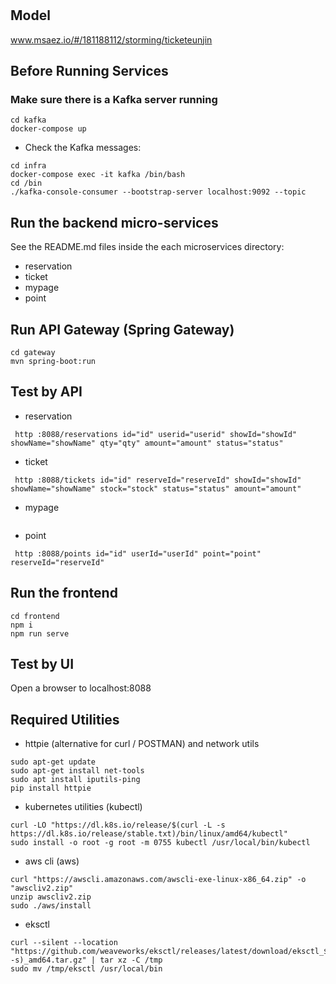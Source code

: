 # 

## Model
www.msaez.io/#/181188112/storming/ticketeunjin

## Before Running Services
### Make sure there is a Kafka server running
```
cd kafka
docker-compose up
```
- Check the Kafka messages:
```
cd infra
docker-compose exec -it kafka /bin/bash
cd /bin
./kafka-console-consumer --bootstrap-server localhost:9092 --topic
```

## Run the backend micro-services
See the README.md files inside the each microservices directory:

- reservation
- ticket
- mypage
- point


## Run API Gateway (Spring Gateway)
```
cd gateway
mvn spring-boot:run
```

## Test by API
- reservation
```
 http :8088/reservations id="id" userid="userid" showId="showId" showName="showName" qty="qty" amount="amount" status="status" 
```
- ticket
```
 http :8088/tickets id="id" reserveId="reserveId" showId="showId" showName="showName" stock="stock" status="status" amount="amount" 
```
- mypage
```
```
- point
```
 http :8088/points id="id" userId="userId" point="point" reserveId="reserveId" 
```


## Run the frontend
```
cd frontend
npm i
npm run serve
```

## Test by UI
Open a browser to localhost:8088

## Required Utilities

- httpie (alternative for curl / POSTMAN) and network utils
```
sudo apt-get update
sudo apt-get install net-tools
sudo apt install iputils-ping
pip install httpie
```

- kubernetes utilities (kubectl)
```
curl -LO "https://dl.k8s.io/release/$(curl -L -s https://dl.k8s.io/release/stable.txt)/bin/linux/amd64/kubectl"
sudo install -o root -g root -m 0755 kubectl /usr/local/bin/kubectl
```

- aws cli (aws)
```
curl "https://awscli.amazonaws.com/awscli-exe-linux-x86_64.zip" -o "awscliv2.zip"
unzip awscliv2.zip
sudo ./aws/install
```

- eksctl 
```
curl --silent --location "https://github.com/weaveworks/eksctl/releases/latest/download/eksctl_$(uname -s)_amd64.tar.gz" | tar xz -C /tmp
sudo mv /tmp/eksctl /usr/local/bin
```

